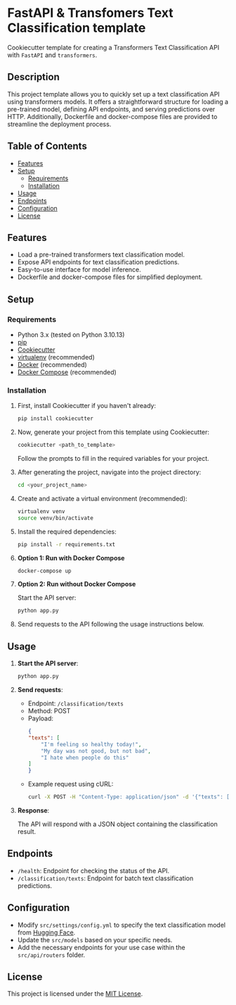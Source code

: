 # FastAPI & Transfomers Text Classification template

Cookiecutter template for creating a Transformers Text Classification API with `FastAPI` and `transformers`.

## Description

This project template allows you to quickly set up a text classification API using transformers models. It offers a straightforward structure for loading a pre-trained model, defining API endpoints, and serving predictions over HTTP. Additionally, Dockerfile and docker-compose files are provided to streamline the deployment process.

## Table of Contents

- [Features](#features)
- [Setup](#setup)
  - [Requirements](#requirements)
  - [Installation](#installation)
- [Usage](#usage)
- [Endpoints](#endpoints)
- [Configuration](#configuration)
- [License](#license)


## Features

- Load a pre-trained transformers text classification model.
- Expose API endpoints for text classification predictions.
- Easy-to-use interface for model inference.
- Dockerfile and docker-compose files for simplified deployment.

## Setup

### Requirements

- Python 3.x (tested on Python 3.10.13)
- [pip](https://pip.pypa.io/en/stable/)
- [Cookiecutter](https://cookiecutter.readthedocs.io/en/latest/)
- [virtualenv](https://virtualenv.pypa.io/en/stable/) (recommended)
- [Docker](https://www.docker.com/) (recommended)
- [Docker Compose](https://docs.docker.com/compose/) (recommended)

### Installation

1. First, install Cookiecutter if you haven't already:

    ```bash
    pip install cookiecutter
    ```

2. Now, generate your project from this template using Cookiecutter:

    ```bash
    cookiecutter <path_to_template>
    ```

    Follow the prompts to fill in the required variables for your project.

3. After generating the project, navigate into the project directory:

    ```bash
    cd <your_project_name>
    ```

4. Create and activate a virtual environment (recommended):

    ```bash
    virtualenv venv
    source venv/bin/activate
    ```

5. Install the required dependencies:

    ```bash
    pip install -r requirements.txt
    ```

6. **Option 1: Run with Docker Compose**

    ```bash
    docker-compose up
    ```

7. **Option 2: Run without Docker Compose**

    Start the API server:

    ```bash
    python app.py
    ```

8. Send requests to the API following the usage instructions below.

## Usage

1. **Start the API server**:

    ```bash
    python app.py
    ```

2. **Send requests**:

    - Endpoint: `/classification/texts`
    - Method: POST
    - Payload:
        ```json
        {
        "texts": [
            "I'm feeling so healthy today!",
            "My day was not good, but not bad",
            "I hate when people do this"
        ]
        }
        ```
    - Example request using cURL:
        ```bash
        curl -X POST -H "Content-Type: application/json" -d '{"texts": ["I am feeling so healthy today!", "My day was not good, but not bad", "I hate when people do this"]}' http://localhost:8080/classication/texts
        ```

3. **Response**:

    The API will respond with a JSON object containing the classification result.

## Endpoints

- `/health`: Endpoint for checking the status of the API.
- `/classification/texts`: Endpoint for batch text classification predictions.

## Configuration

- Modify `src/settings/config.yml` to specify the text classification model from [Hugging Face](https://huggingface.co/models?pipeline_tag=text-classification&sort=trending).
- Update the `src/models` based on your specific needs.
- Add the necessary endpoints for your use case within the `src/api/routers` folder.

## License

This project is licensed under the [MIT License](LICENSE).
